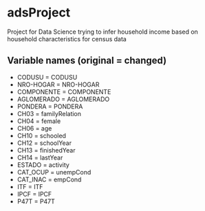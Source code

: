 # adsProject
Project for Data Science trying to infer household income based on household characteristics for census data


## Variable names (original = changed)

* CODUSU = CODUSU
* NRO-HOGAR = NRO-HOGAR
* COMPONENTE = COMPONENTE
* AGLOMERADO = AGLOMERADO 
* PONDERA = PONDERA
* CH03 = familyRelation
* CH04 = female
* CH06 = age
* CH10 = schooled
* CH12 = schoolYear
* CH13 = finishedYear
* CH14 = lastYear
* ESTADO = activity
* CAT_OCUP = unempCond
* CAT_INAC = empCond
* ITF = ITF
* IPCF = IPCF
* P47T = P47T

